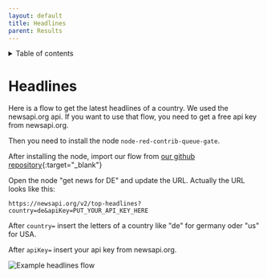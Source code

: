 ```yaml
---
layout: default
title: Headlines
parent: Results
---
```

<details close markdown="block">
  <summary>
    Table of contents
  </summary>
  {: .text-delta }
1. TOC
{:toc}
</details>

# Headlines

Here is a flow to get the latest headlines of a country. We used the newsapi.org api. If you want to use that flow,
you need to get a free api key from newsapi.org.

Then you need to install the node `node-red-contrib-queue-gate`.

After installing the node, import our flow from [our github repository](https://raw.githubusercontent.com/th-koeln-intia/ip-sprachassistent-team4/master/flows/play_headlines_german.json){:target="_blank"}

Open the node "get news for DE" and update the URL. Actually the URL looks like this:

`https://newsapi.org/v2/top-headlines?country=de&apiKey=PUT_YOUR_API_KEY_HERE`

After `country=` insert the letters of a country like "de" for germany oder "us" for USA.

After `apiKey=` insert your api key from newsapi.org.

![Example headlines flow](/assets/play_headlines_germany.png)
